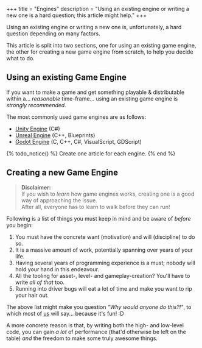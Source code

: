 +++
title = "Engines"
description = "Using an existing engine or writing a new one is a hard question; this article might help."
+++

Using an existing engine or writing a new one is, unfortunately, a hard question depending on many factors.

This article is split into two sections, one for using an existing game engine, the other for creating a new game engine from scratch, to help you decide what to do.

## Using an existing Game Engine

If you want to make a game and get something playable & distributable within a... *reasonable* time-frame... using an existing game engine is *strongly recommended*.

The most commonly used game engines are as follows:

- [Unity Engine](https://unity.com/) (C#)
- [Unreal Engine](https://www.unrealengine.com/) (C++, Blueprints)
- [Godot Engine](https://godotengine.org/) (C, C++, C#, VisualScript, GDScript)

{% todo_notice() %} Create one article for each engine. {% end %}

## Creating a new Game Engine

> **Disclaimer:**  
> If you wish to *learn* how game engines works, creating one is a good way of approaching the issue.  
> After all, everyone has to learn to walk before they can run!

Following is a list of things you must keep in mind and be aware of *before* you begin:

1. You must have the concrete want (motivation) and will (discipline) to do so.
2. It is a massive amount of work, potentially spanning over years of your life.
3. Having several years of programming experience is a must; nobody will hold your hand in this endeavour.
4. All the tooling for asset-, level- and gameplay-creation? You'll have to write *all of that* too.
5. Running into driver bugs will eat a lot of time and make you want to rip your hair out.

The above list might make you question *"Why would anyone do this?!"*, to which most of [us](/wiki/community) will say... because it's fun! :D

A more concrete reason is that, by writing both the high- and low-level code, you can gain *a lot* of performance (that'd otherwise be left on the table) *and* the freedom to make some truly awesome things.
